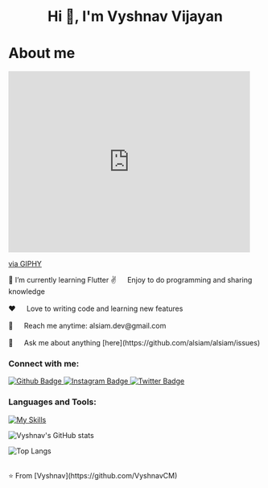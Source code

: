


 <h1 align="center">Hi 👋, I'm Vyshnav Vijayan</h1>


 # About me
 
<p>
 <iframe src="https://giphy.com/embed/qgQUggAC3Pfv687qPC" width="480" height="360" frameBorder="0" class="giphy-embed" allowFullScreen></iframe><p><a href="https://giphy.com/gifs/dommespace-domme-space-programador-qgQUggAC3Pfv687qPC">via GIPHY</a></p>
 🌱 I’m currently learning Flutter
 ✌️ &emsp; Enjoy to do programming and sharing knowledge <br/><br/>
 ❤️ &emsp; Love to writing code and learning new features<br/><br/>
 📧 &emsp; Reach me anytime: alsiam.dev@gmail.com<br/><br/>
 💬 &emsp; Ask me about anything [here](https://github.com/alsiam/alsiam/issues)

</p>

  
### Connect with me:
<div id="badges">
  <a href="https://github.com/VyshnavCM">
    <img src="https://img.shields.io/badge/Github-white?style=for-the-badge&logo=Github&logoColor=black" alt="Github Badge"/>
  </a>
  
   <a href="https://www.instagram.com/vyshnav_cm/">
    <img src="https://img.shields.io/badge/Instagram-purple?style=for-the-badge&logo=instagram&logoColor=white" alt="Instagram Badge"/>

   <a href="https://[twitter.com/axiftaj](https://twitter.com/VyshnavVijaayan)">
    <img src="https://img.shields.io/badge/Twitter-blue?style=for-the-badge&logo=twitter&logoColor=white" alt="Twitter Badge"/>
  </a>
</div>

### Languages and Tools:
[![My Skills](https://skillicons.dev/icons?i=flutter,dart,firebase,github,git,postman,figma,xd&perline=5)](https://skillicons.dev)

![Vyshnav's GitHub stats](https://github-readme-stats.vercel.app/api?username=VyshnavCM&show_icons=true&theme=dark)

![Top Langs](https://github-readme-stats.vercel.app/api/top-langs/?username=axiftaj&theme=dark)


<br>
⭐️ From [Vyshnav](https://github.com/VyshnavCM)
